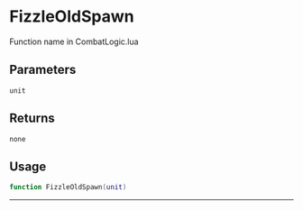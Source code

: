 # FizzleOldSpawn
Function name in CombatLogic.lua
## Parameters
`unit`
## Returns
`none`
## Usage
```lua
function FizzleOldSpawn(unit)
```
---
